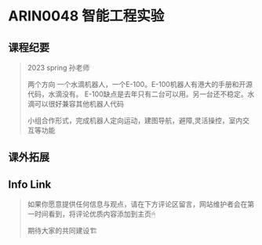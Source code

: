 
# ARIN0048 智能工程实验

## 课程纪要
> 2023 spring 孙老师
> 
> 两个方向 一个水滴机器人，一个E-100。E-100机器人有港大的手册和开源代码，水滴没有。
> E-100缺点是去年只有二台可以用。另一台还不稳定。水滴可以很好兼容其他机器人代码
> 
> 小组合作形式，完成机器人定向运动，建图导航，避障,灵活操控，室内交互等功能
> 
## 课外拓展

## Info Link


> 如果你愿意提供任何信息与观点，请在下方评论区留言，网站维护者会在第一时间看到，将评论优质内容添加到主页🖱
>
> 期待大家的共同建设🏗
